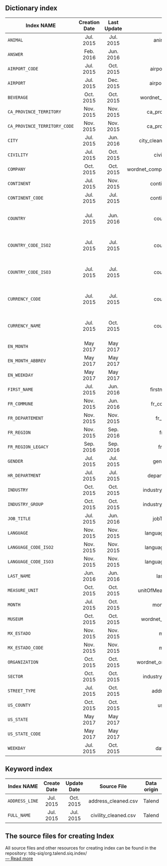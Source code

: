 Dictionary index
----------------------
| Index NAME    | Creation Date   | Last Update | Source File | Data origin |
|---------------|:-------------:|:-----------:|:-----------:|:-----------:|
|`ANIMAL`|Jul. 2015|Jul. 2015|animal_cleaned.csv|Talend|
|`ANSWER`|Feb. 2016|Jun. 2016|N/A|Talend|
|`AIRPORT_CODE`|Jul. 2015|Oct. 2015|airport-code-wiki.csv|[Wikipedia](https://en.wikipedia.org/wiki/List_of_airports)|
|`AIRPORT`|Jul. 2015|Dec. 2015|airport-name-wiki.csv|[Wikipedia](https://en.wikipedia.org/wiki/List_of_airports)|
|`BEVERAGE`|Oct. 2015|Oct. 2015|wordnet_beverages_yago2.csv|[YAGO](http://www.mpi-inf.mpg.de/departments/databases-and-information-systems/research/yago-naga/yago/)|
|`CA_PROVINCE_TERRITORY`|Nov. 2015|Nov. 2015|ca_province_territory.csv|[statoids.com](http://www.statoids.com/)|
|`CA_PROVINCE_TERRITORY_CODE`|Nov. 2015|Nov. 2015|ca_province_territory.csv|[statoids.com](http://www.statoids.com/)|
|`CITY`|Jul. 2015|Jun. 2016|city_cleaned_without_pinyin.csv|Talend|
|`CIVILITY`|Jul. 2015|Oct. 2015|civility_cleaned.csv|Talend|
|`COMPANY`|Oct. 2015|Oct. 2015|wordnet_companies_yago2_optimized.csv|[YAGO](http://www.mpi-inf.mpg.de/departments/databases-and-information-systems/research/yago-naga/yago/)|
|`CONTINENT`|Jul. 2015|Nov. 2015|continent_cleaned.csv|Talend|
|`CONTINENT_CODE`|Jul. 2015|Jul. 2015|continent_cleaned.csv|Talend|
|`COUNTRY`|Jul. 2015|Jun. 2016|country-codes.csv|[http://data.okfn.org](http://data.okfn.org/data/country-codes) ([Public Domain Dedication and License](http://opendatacommons.org/licenses/pddl/1-0/))|
|`COUNTRY_CODE_ISO2`|Jul. 2015|Jul. 2015|country-codes.csv|[http://data.okfn.org](http://data.okfn.org/data/country-codes) ([Public Domain Dedication and License](http://opendatacommons.org/licenses/pddl/1-0/))|
|`COUNTRY_CODE_ISO3`|Jul. 2015|Jul. 2015|country-codes.csv|[http://data.okfn.org](http://data.okfn.org/data/country-codes) ([Public Domain Dedication and License](http://opendatacommons.org/licenses/pddl/1-0/))|
|`CURRENCY_CODE`|Jul. 2015|Jul. 2015|country-codes.csv|[http://data.okfn.org](http://data.okfn.org/data/country-codes) ([Public Domain Dedication and License](http://opendatacommons.org/licenses/pddl/1-0/))|
|`CURRENCY_NAME`|Jul. 2015|Oct. 2015|country-codes.csv|[http://data.okfn.org](http://data.okfn.org/data/country-codes) ([Public Domain Dedication and License](http://opendatacommons.org/licenses/pddl/1-0/))|
|`EN_MONTH`|May 2017|May 2017|N/A|Talend|
|`EN_MONTH_ABBREV`|May 2017|May 2017|N/A|Talend|
|`EN_WEEKDAY`|May 2017|May 2017|N/A|Talend|
|`FIRST_NAME`|Jul. 2015|Jun. 2016|firstname_cleaned.csv|Talend|
|`FR_COMMUNE`|Nov. 2015|Jun. 2016|fr_comisimp2015.csv|INSEE|
|`FR_DEPARTEMENT`|Nov. 2015|Nov. 2015|fr_depts2015.csv|INSEE|
|`FR_REGION`|Nov. 2015|Sep. 2016|fr_reg2016.txt|INSEE|
|`FR_REGION_LEGACY`|Sep. 2016|Sep. 2016|fr_reg2015.csv|INSEE|
|`GENDER`|Jul. 2015|Jul. 2015|gender_cleaned.csv|Talend|
|`HR_DEPARTMENT`|Jul. 2015|Jul. 2015|department_cleaned.csv|Talend|
|`INDUSTRY`|Oct. 2015|Oct. 2015|industry_GICS_simplified.csv|[TDQ-10903.](https://jira.talendforge.org/browse/TDQ-10903)|
|`INDUSTRY_GROUP`|Oct. 2015|Oct. 2015|industry_GICS_simplified.csv|[TDQ-10903.](https://jira.talendforge.org/browse/TDQ-10903)|
|`JOB_TITLE`|Jul. 2015|Jun. 2016|jobTitle_cleaned.csv|Talend|
|`LANGUAGE`|Nov. 2015|Nov. 2015|languages_code_name.csv|Wikipedia|
|`LANGUAGE_CODE_ISO2`|Nov. 2015|Nov. 2015|languages_code_name.csv|Wikipedia|
|`LANGUAGE_CODE_ISO3`|Nov. 2015|Nov. 2015|languages_code_name.csv|Wikipedia|
|`LAST_NAME`|Jun. 2016|Jun. 2016|lastname12k.csv|[United States Census Bureau](http://www.census.gov/)| ([Licence](https://www.ons.gov.uk/census/2001censusandearlier/dataandproducts/copyrightandlicensing/licenseinformation))
|`MEASURE_UNIT`|Oct. 2015|Oct. 2015|unitOfMeasurement_cleaned.csv|[TDQ-10903.](https://jira.talendforge.org/browse/TDQ-10903)|
|`MONTH`|Jul. 2015|Oct. 2015|months_cleaned.csv|Talend|
|`MUSEUM`|Oct. 2015|Oct. 2015|wordnet_museums_yago2.csv|[YAGO](http://www.mpi-inf.mpg.de/departments/databases-and-information-systems/research/yago-naga/yago/)|
|`MX_ESTADO`|Nov. 2015|Nov. 2015|mx_estado.csv|[statoids.com](http://www.statoids.com/)|
|`MX_ESTADO_CODE`|Nov. 2015|Nov. 2015|mx_estado.csv|[statoids.com](http://www.statoids.com/)|
|`ORGANIZATION`|Oct. 2015|Oct. 2015|wordnet_organizations_yago2.csv|[YAGO](http://www.mpi-inf.mpg.de/departments/databases-and-information-systems/research/yago-naga/yago/)|
|`SECTOR`|Oct. 2015|Oct. 2015|industry_GICS_simplified.csv|[TDQ-10903.](https://jira.talendforge.org/browse/TDQ-10903)|
|`STREET_TYPE`|Jul. 2015|Oct. 2015|address_cleaned.csv|Talend|
|`US_COUNTY`|Oct. 2015|Oct. 2015|us_counties.csv|[Wikipedia]((https://en.wikipedia.org/wiki/Index_of_U.S._counties))|
|`US_STATE`|May 2017|May 2017|N/A|Talend|
|`US_STATE_CODE`|May 2017|May 2017|N/A|Talend|
|`WEEKDAY`|Jul. 2015|Oct. 2015|days_cleaned.csv|Talend|




Keyword index
--------------------

| Index NAME    | Create Date   | Update Date | Source File | Data origin |
|---------------|:-------------:|:-----------:|:-----------:|:-----------:|
|`ADDRESS_LINE`|Jul. 2015|Oct. 2015|address_cleaned.csv|Talend|
|`FULL_NAME`|Jul. 2015|Jul. 2015|civility_cleaned.csv|Talend|


The source files for creating Index
---------------------------------------

All source files and other resources for creating index can be found in the repository: tdq-siq/org.talend.siq.index/  
[— Read more](https://github.com/Talend/tdq-siq/tree/master/org.talend.siq.index) 
